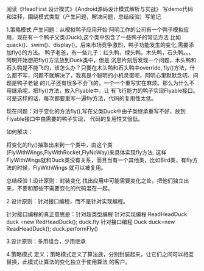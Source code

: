 阅读《HeadFirst 设计模式》《Android源码设计模式解析与实战》
写demo代码和注释，围绕模式类型（产生问题，解决问题，总结经验）写笔记

1.策略模式
产生问题：从模拟鸭子应用开始
阿明工作的公司有一个鸭子模拟应用，现在有一个鸭子父类(Duck),这个类中包含了一些鸭子的常见方法
比如quack()、swim()、display()。后来市场竞争激烈，鸭子功能发生的变化,需要添加fly()的方法。
鸭子老爸，有一些儿子：红头鸭，绿头鸭，木头鸭，石头鸭。。。阿明开始想把fly()方法放到Duck类中，但是
沉思片刻后发现一个问题，木头鸭和石头鸭是不能飞的，该怎么办？只要在木头鸭和石头鸭中override,
fly()方法，什么都不写，问题不就解决了，我真是个聪明的小机灵蛋呢，阿明心里默默念叨。问题是鸭子老爸
的儿子还有很多不会飞的，一个一个重写实在麻烦。那么为什么不用继承呢，把fly()方法，放入Flyable中，让
有飞行能力的鸭子实现Flyable接口。可是这样的话，每次都要重写一遍fly方法，代码的复用性太低。

现在问题：对于变化的方法fly(),写在父类Duck中由子类继承重写不好，放到Flyable接口中由需要的鸭子实现，
代码的复用性又很低。

如何解决：

将变化的fly()抽取出来到一个类中，由这个类(FlyWithWings,FlyWithRocket,FlyNoWay)来具体实现fly方法.
这样FlyWithWings就和Duck类没有关系，而且当有一个其他类，比如Bird类，有fly方法的时候，FlyWithWings
就可以被复用。

总结经验
1.设计原则：封装变化
找出应用中可能需要变化之处，把他们独立出来，不要和那些不需要变化的代码混在一起。

2.设计原则：针对接口编程，而不是针对实现编程。

针对接口编程的真正意思是：针对超类型编程
针对实现编程
ReadHeadDuck duck =new RedHeadDuck();
duck.fly
针对接口编程
Duck duck=new ReadHeadDuck();
duck.performFly()

3.设计原则：多用组合，少用继承

4.策略模式
定义；策略模式定义了算法族，分别封装起来，让它们之间可以相互替换，此模式让算法的变化独立于使用算法
的客户。

